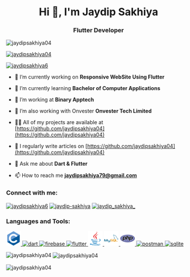 <h1 align="center">Hi 👋, I'm Jaydip Sakhiya</h1>
<h3 align="center">Flutter Developer</h3>

<p align="left"> <img src="https://komarev.com/ghpvc/?username=jaydipsakhiya04&label=Profile%20views&color=0e75b6&style=flat" alt="jaydipsakhiya04" /> </p>

<p align="left"> <a href="https://github.com/ryo-ma/github-profile-trophy"><img src="https://github-profile-trophy.vercel.app/?username=jaydipsakhiya04" alt="jaydipsakhiya04" /></a> </p>

<p align="left"> <a href="https://twitter.com/jaydipsakhiya6" target="blank"><img src="https://img.shields.io/twitter/follow/jaydipsakhiya6?logo=twitter&style=for-the-badge" alt="jaydipsakhiya6" /></a> </p>

- 🔭 I’m currently working on **Responsive WebSite Using Flutter**

- 🌱 I’m currently learning **Bachelor of Computer Applications**

- 👯 I’m working at **Binary Apptech**
  
- 👯 I’m also working with Onvester **Onvester Tech Limited**

- 👨‍💻 All of my projects are available at [https://github.com/jaydipsakhiya04](https://github.com/jaydipsakhiya04)

- 📝 I regularly write articles on [https://github.com/jaydipsakhiya04](https://github.com/jaydipsakhiya04)

- 💬 Ask me about **Dart & Flutter**

- 📫 How to reach me **jaydipsakhiya79@gmail.com**

<h3 align="left">Connect with me:</h3>
<p align="left">
<a href="https://twitter.com/jaydipsakhiya6" target="blank"><img align="center" src="https://raw.githubusercontent.com/rahuldkjain/github-profile-readme-generator/master/src/images/icons/Social/twitter.svg" alt="jaydipsakhiya6" height="30" width="40" /></a>
<a href="https://linkedin.com/in/jaydip-sakhiya" target="blank"><img align="center" src="https://raw.githubusercontent.com/rahuldkjain/github-profile-readme-generator/master/src/images/icons/Social/linked-in-alt.svg" alt="jaydip-sakhiya" height="30" width="40" /></a>
<a href="https://instagram.com/jaydip_sakhiya_" target="blank"><img align="center" src="https://raw.githubusercontent.com/rahuldkjain/github-profile-readme-generator/master/src/images/icons/Social/instagram.svg" alt="jaydip_sakhiya_" height="30" width="40" /></a>
</p>

<h3 align="left">Languages and Tools:</h3>
<p align="left"> <a href="https://www.cprogramming.com/" target="_blank" rel="noreferrer"> <img src="https://raw.githubusercontent.com/devicons/devicon/master/icons/c/c-original.svg" alt="c" width="40" height="40"/> </a> <a href="https://dart.dev" target="_blank" rel="noreferrer"> <img src="https://www.vectorlogo.zone/logos/dartlang/dartlang-icon.svg" alt="dart" width="40" height="40"/> </a> <a href="https://firebase.google.com/" target="_blank" rel="noreferrer"> <img src="https://www.vectorlogo.zone/logos/firebase/firebase-icon.svg" alt="firebase" width="40" height="40"/> </a> <a href="https://flutter.dev" target="_blank" rel="noreferrer"> <img src="https://www.vectorlogo.zone/logos/flutterio/flutterio-icon.svg" alt="flutter" width="40" height="40"/> </a> <a href="https://www.java.com" target="_blank" rel="noreferrer"> <img src="https://raw.githubusercontent.com/devicons/devicon/master/icons/java/java-original.svg" alt="java" width="40" height="40"/> </a> <a href="https://www.mysql.com/" target="_blank" rel="noreferrer"> <img src="https://raw.githubusercontent.com/devicons/devicon/master/icons/mysql/mysql-original-wordmark.svg" alt="mysql" width="40" height="40"/> </a> <a href="https://www.php.net" target="_blank" rel="noreferrer"> <img src="https://raw.githubusercontent.com/devicons/devicon/master/icons/php/php-original.svg" alt="php" width="40" height="40"/> </a> <a href="https://postman.com" target="_blank" rel="noreferrer"> <img src="https://www.vectorlogo.zone/logos/getpostman/getpostman-icon.svg" alt="postman" width="40" height="40"/> </a> <a href="https://www.sqlite.org/" target="_blank" rel="noreferrer"> <img src="https://www.vectorlogo.zone/logos/sqlite/sqlite-icon.svg" alt="sqlite" width="40" height="40"/> </a> </p>

<p><img align="left" src="https://github-readme-stats.vercel.app/api/top-langs?username=jaydipsakhiya04&show_icons=true&locale=en&layout=compact" alt="jaydipsakhiya04" /></p>

<p>&nbsp;<img align="center" src="https://github-readme-stats.vercel.app/api?username=jaydipsakhiya04&show_icons=true&locale=en" alt="jaydipsakhiya04" /></p>

<p><img align="center" src="https://github-readme-streak-stats.herokuapp.com/?user=jaydipsakhiya04&" alt="jaydipsakhiya04" /></p>
